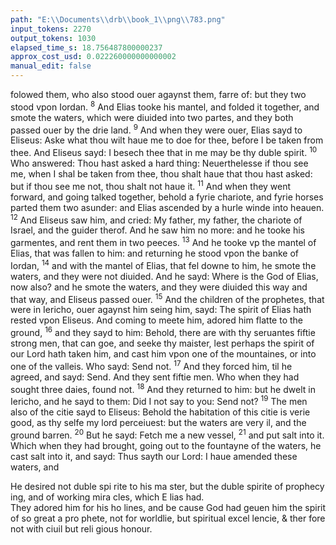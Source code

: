 ```yaml
---
path: "E:\\Documents\\drb\\book_1\\png\\783.png"
input_tokens: 2270
output_tokens: 1030
elapsed_time_s: 18.756487800000237
approx_cost_usd: 0.022260000000000002
manual_edit: false
---
```

folowed them, who also stood ouer agaynst them, farre of:
but they two stood vpon Iordan. <sup>8</sup> And Elias tooke his mantel, and folded it together, and smote the waters, which were diuided into two partes, and they both passed ouer by the drie land. <sup>9</sup> And when they were ouer, Elias sayd to Eliseus: Aske what thou wilt haue me to doe for thee, before I be taken from thee. And Eliseus sayd: I besech thee that in me may be thy duble spirit. <sup>10</sup> Who answered: Thou hast asked a hard thing: Neuerthelesse if thou see me, when I shal be taken from thee, thou shalt haue that thou hast asked: but if thou see me not, thou shalt not haue it. <sup>11</sup> And when they went forward, and going talked together, behold a fyrie chariote, and fyrie horses parted them two asunder: and Elias ascended by a hurle winde into heauen. <sup>12</sup> And Eliseus saw him, and cried: My father, my father, the chariote of Israel, and the guider therof. And he saw him no more: and he tooke his garmentes, and rent them in two peeces. <sup>13</sup> And he tooke vp the mantel of Elias, that was fallen to him: and returning he stood vpon the banke of Iordan, <sup>14</sup> and with the mantel of Elias, that fel downe to him, he smote the waters, and they were not diuided. And he sayd: Where is the God of Elias, now also? and he smote the waters, and they were diuided this way and that way, and Eliseus passed ouer. <sup>15</sup> And the children of the prophetes, that were in Iericho, ouer agaynst him seing him, sayd: The spirit of Elias hath rested vpon Eliseus. And coming to meete him, adored him flatte to the ground, <sup>16</sup> and they sayd to him: Behold, there are with thy seruantes fiftie strong men, that can goe, and seeke thy maister, lest perhaps the spirit of our Lord hath taken him, and cast him vpon one of the mountaines, or into one of the valleis. Who sayd: Send not. <sup>17</sup> And they forced him, til he agreed, and sayd: Send. And they sent fiftie men. Who when they had sought three daies, found not. <sup>18</sup> And they returned to him: but he dwelt in Iericho, and he sayd to them: Did I not say to you: Send not? <sup>19</sup> The men also of the citie sayd to Eliseus: Behold the habitation of this citie is verie good, as thy selfe my lord perceiuest: but the waters are very il, and the ground barren. <sup>20</sup> But he sayd: Fetch me a new vessel, <sup>21</sup> and put salt into it. Which when they had brought, going out to the fountayne of the waters, he cast salt into it, and sayd: Thus sayth our Lord: I haue amended these waters, and

<aside>He desired not duble spi rite to his ma ster, but the duble spirite of prophecy ing, and of working mira cles, which E lias had.</aside>

<aside>They adored him for his ho lines, and be cause God had geuen him the spirit of so great a pro phete, not for worldlie, but spiritual excel lencie, & ther fore not with ciuil but reli gious honour.</aside>

[^1]: He dofired not duble spi rite to his ma ster, but the duble spirite of prophecy ing, and of working mira cles, which E lias had.

[^2]: They adored him for his ho lines, and be cause God had geuen him the spirit of so great a pro phete, not for worldlie, but spiritual excel lencie, & ther fore not with ciuil but reli gious honour.
